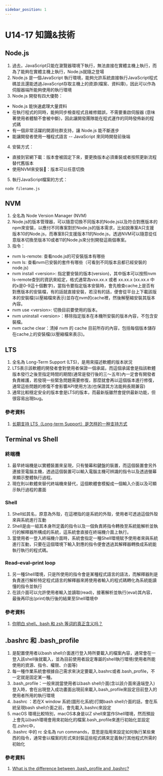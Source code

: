 ```yaml
---
sidebar_position: 1
---
```


# U14-17 知識&技術


## Node.js
1. 過去，JavaScript只能在瀏覽器環境下執行，無法直接在實體主機上執行，而為了能夠在實體主機上執行，Node.js就隨之登場
2. Node.js 是一個JavaScript 執行環境，能夠允許系統直接執行JavaScript程式碼並且還能透過JavaScript存取主機上的資源(檔案、資料庫)，因此可以作為伺服器端所能夠使用的執行環境
3. Node.js 開發有四大優勢：
 - Node.js 能快速處理大量資料
 - 在執行程式的同時，能夠同步檢查程式且維修錯誤，不需要重啟伺服器 (意味著使用者體驗不會被中斷)，因此讓開發團隊能在程式運作的同時發佈新的程式碼
 - 有一個非常活躍的開源社群支持，讓 Node.js 能不斷進步
 - 能讓開發者使用一種程式語言 -- JavaScript 來同時開發前後端
4. 安裝方式：
 - 直接到官網下載：版本會被固定下來，要更換版本必須重裝或者按照更新流程替代舊版本
 - 使用NVM來安裝：版本可以任意切換
5. 執行JavaScript檔案的方式：
```
node filename.js
```


## NVM
1. 全名為 Node Version Manager (NVM)
2. Node.js的版本管理器，可以隨意切換不同版本的Node.js以及符合對應版本的npm來安裝，以應付不同專案對於Node.js的版本需求，比如說專案A只支援版本10的Node.js，而專案B只支援版本11的Node.js，透過NVM可以隨意從任意版本切換至版本10或者11的Node.js來分別開發這兩個專案。
3. 指令：
 - nvm ls-remote: 查看node.js的可安裝版本有哪些
 - nvm ls: 查看nvm已安裝的套件有哪些（可看到不同版本且都已經安裝的node.js)
 - nvm install &lt;version&gt;: 指定要安裝的版本(version)，其中版本可以按照nvm ls-remote查到的資訊來給定，格式通常為vxx.xx.x 或者 xx.xx.x (xx.xx.x 中的x是0-9這十個數字)，當指令要指定版本安裝時，會先檢查cache上是否有對應版本的安裝檔，有的話就直接安裝，若沒有的話，便會從平台上下載該版本的安裝檔(以壓縮檔來表示)並存在nvm的cache裡，然後解壓縮安裝其版本內容。
 - nvm use &lt;version&gt;: 切換目前要使用的版本。
 - nvm uninstall &lt;version&gt;：移除指定版本在本機所安裝的版本內容，不包含安裝檔。
 - nvm cache clear：清掉 nvm 的 cache 目前所存的內容，包括每個版本儲存在cache上的安裝檔(以壓縮檔來表示)。

## LTS
1. 全名為 Long-Term Support (LTS)，是用來描述軟體的版本狀況
2. LTS表示該軟體的開發者會對使用者保證一個承諾，而這個承諾會是指該軟體版本發行之後至指定時間的期間(通常是發行後的三～五年)內一定會有開發者負責維護，若發現一些緊急問題需要修復，那麼就會再以這個版本進行修復，通常這些問題的修復不會影響API使用方法(也保證其方法能夠長期兼容)
3. 通常比較穩定安全的版本會是LTS的版本，而最新版雖然會提供最新功能，但很容易出現bug。

### 參考資料
1. [长期支持 LTS（Long-term Support）是怎样的一种支持方式](https://blog.walterlv.com/post/what-is-long-term-support.html)

## Terminal vs Shell


### 終端機
1. 最早終端機是以實體裝置來呈現，只有螢幕和鍵盤的裝置，而這個裝置會另外連接至電腦主機，透過這個裝置可以輸入電腦主機可辨識的指令以及透過螢幕來顯示整體執行過程。
2. 現在則以軟體來替代終端機來替代，這個軟體會模擬成一個輸入介面以及可顯示執行過程的畫面


### Shell
1. Shell如其名，原意為外殼，在這裡指的是系統的外殼，使用者可透過這個外殼來與系統進行互動
2. Shell是由一組其本身所定義的指令以及一個負責將指令轉換至系統能解析並執行的解釋器所構成的系統，這系統會直接在終端機介面上執行。
3. 當使用者一登入終端機介面時，系統會指定一種Shell環境賦予使用者來與系統進行互動，只要在這個環境下輸入對應的指令便會透過其解釋器轉換成系統能執行執行的程式碼。

### Read–eval–print loop
1. 另一種Shell環境，只是所使用的指令會是某種程式語言的語法，而解釋器則是負責進行解析特定程式語言的解釋器來將使用者輸入的程式碼轉化為系統能讀懂的指令並執行
2. 在該介面可以允許使用者輸入並讀取(read)，接著解析並執行(eval)其內容，最後再印出(print)執行後的結果至Shell環境中

### 參考資料
1. [你明白 shell、bash 和 zsh 等词的真正含义吗？](https://zhuanlan.zhihu.com/p/34197680)


## .bashrc 和 .bash_profile
1. 是配置使用者以bash shell介面進行登入時所要載入的檔案內容，通常會在一登入該shell後就載入，並為目前使用者設定專屬的shell執行環境(使用者所能使用的資源、指令、權限、介面等)
2. 每一種作業系統會根據自己需求來決定要載入.bashrc或者.bash_profile，不一定就是固定某一種。
3. .bash_profile：一般來說當使用者以bash shell介面(含以該介面來遠端登入)登入時，會在出現登入成功畫面出現前來載入.bash_profile來設定目前登入的使用者所用的執行環境
4. .bashrc ：若在X window 系統(圖形化系統)打開bash shell介面的話，會在系統呈現bash shell介面之前，會先載入.bashrc來設定
5. macOS 環境比較特別，macOS本身是以Z shell來當作Shell環境，然而預設上會先以bash環境會用來初始化的檔案.bash_profile來進行初始化並設定在.zshrc中，
6. .bashrc 中的 rc 全名為 run commands，意思是指用來設定如何執行某些東西的指令，通常會以檔案的形式來封裝這些程式碼來定義執行其他程式所需的初始化

### 參考資料
1. [What is the difference between .bash_profile and .bashrc?](https://medium.com/@kingnand.90/what-is-the-difference-between-bash-profile-and-bashrc-d4c902ac7308)






